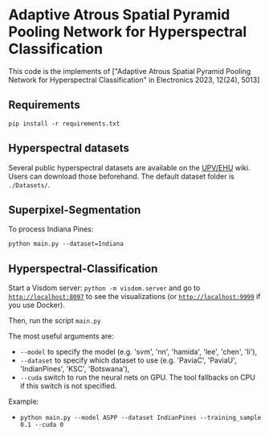 # Adaptive Atrous Spatial Pyramid Pooling Network for Hyperspectral Classification

This code is the implements of ["Adaptive Atrous Spatial Pyramid Pooling Network for Hyperspectral Classification" in Electronics 2023, 12(24), 5013]

## Requirements

`pip install -r requirements.txt`

## Hyperspectral datasets

Several public hyperspectral datasets are available on the [UPV/EHU](http://www.ehu.eus/ccwintco/index.php?title=Hyperspectral_Remote_Sensing_Scenes) wiki. Users can download those beforehand. The default dataset folder is `./Datasets/`.

## Superpixel-Segmentation

To process Indiana Pines:

`python main.py --dataset=Indiana`

## Hyperspectral-Classification

Start a Visdom server:
`python -m visdom.server`
and go to [`http://localhost:8097`](http://localhost:8097) to see the visualizations (or [`http://localhost:9999`](http://localhost:9999) if you use Docker).

Then, run the script `main.py`

The most useful arguments are:

  * `--model` to specify the model (e.g. 'svm', 'nn', 'hamida', 'lee', 'chen', 'li'),
  * `--dataset` to specify which dataset to use (e.g. 'PaviaC', 'PaviaU', 'IndianPines', 'KSC', 'Botswana'),
  * `--cuda` switch to run the neural nets on GPU. The tool fallbacks on CPU if this switch is not specified.

Example:

  * `python main.py --model ASPP --dataset IndianPines --training_sample 0.1 --cuda 0`
